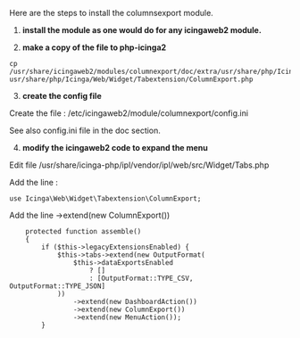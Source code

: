 Here are the steps to install the columnsexport module.

1. <b>install the module as one would do for any icingaweb2 module.</b>

2. <b>make a copy of the file to php-icinga2</b>
```
cp /usr/share/icingaweb2/modules/columnexport/doc/extra/usr/share/php/Icinga/Web/Widget/Tabextension/ColumnExport.php usr/share/php/Icinga/Web/Widget/Tabextension/ColumnExport.php 
```
3. <b>create the config file</b>

Create the file : /etc/icingaweb2/module/columnexport/config.ini

See also config.ini file in the doc section.

4. <b>modify the icingaweb2 code to expand the menu</b>

Edit file /usr/share/icinga-php/ipl/vendor/ipl/web/src/Widget/Tabs.php

Add the line : 
```
use Icinga\Web\Widget\Tabextension\ColumnExport;
```

Add the line  ->extend(new ColumnExport())
```
    protected function assemble()
    {
        if ($this->legacyExtensionsEnabled) {
            $this->tabs->extend(new OutputFormat(
                $this->dataExportsEnabled
                    ? []
                    : [OutputFormat::TYPE_CSV, OutputFormat::TYPE_JSON]
            ))
                ->extend(new DashboardAction())
                ->extend(new ColumnExport())
                ->extend(new MenuAction());
        }
```
